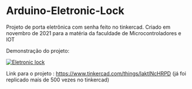 # Arduino-Eletronic-Lock
Projeto de porta eletrônica com senha feito no tinkercad.
Criado em novembro de 2021 para a matéria da faculdade de Microcontroladores e IOT

Demonstração do projeto:

[![Eletronic lock](https://img.youtube.com/vi/q5SDLcA1cNQ/0.jpg)](https://www.youtube.com/watch?v=q5SDLcA1cNQ)

Link para o projeto : https://www.tinkercad.com/things/laktlNcHRPD
(já foi replicado mais de 500 vezes no tinkercad)
